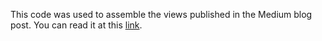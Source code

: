 This code was used to assemble the views published in the Medium blog post. You can read it at this [link](https://lucas-belmino15.medium.com/these-are-the-three-things-airbnb-can-know-about-you-who-has-rented-or-does-in-seattle-f2d568bbd8d4).

